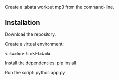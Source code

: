 Create a tabata workout mp3 from the command-line.

## Installation

Download the repository.

Create a virtual environment:

virtualenv timkl-tabata

Install the dependencies:
pip install

Run the script:
python app.py
